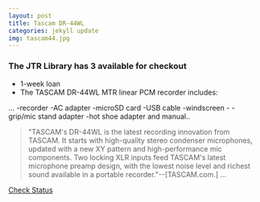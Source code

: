 ```yaml
---
layout: post
title: Tascam DR-44WL 
categories: jekyll update
img: tascam44.jpg
---
```

### The JTR Library has 3 available for checkout

* 1-week loan
* The TASCAM DR-44WL MTR linear PCM recorder includes:

...
-recorder 
-AC adapter
-microSD card 
-USB cable 
-windscreen -
-grip/mic stand adapter -hot shoe adapter and manual..

>"TASCAM's DR-44WL is the latest recording innovation from TASCAM. It starts with high-quality stereo condenser microphones, updated with a new XY pattern and high-performance mic components. Two locking XLR inputs feed TASCAM's latest microphone preamp design, with the lowest noise level and richest sound available in a portable recorder."--[TASCAM.com.]
...

<a href="https://vufind.carli.illinois.edu/vf-dpu/Record/dpu_1256252" class="btn btn-primary btn-lg">Check Status</a>

